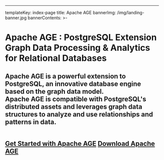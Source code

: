 ---
templateKey: index-page
title: Apache AGE
bannerImg: /img/landing-banner.jpg
bannerContents: >-
  <h1 class="bannerHeader"><span>Apache AGE : PostgreSQL Extension</span></br>
  Graph Data Processing & Analytics</br> 
  for Relational Databases</h1>

  <h2 class="bannercontnet"><span>
  Apache AGE is a powerful extension to PostgreSQL, an innovative database engine based on the graph data model. 
  <br/>Apache AGE is compatible with PostgreSQL's distributed assets and leverages graph data structures to analyze and use relationships and patterns in data.</span> <br/>
  <br>

  <a href="/getstarted/quickstart"  >Get Started with Apache AGE</a>
  <a href="/download" >Download Apache AGE</a>
